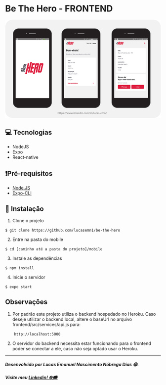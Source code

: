 # Be The Hero - FRONTEND

![Aplicativo mobile do Be The Hero](https://raw.githubusercontent.com/lucasemn1/be-the-hero/master/mobile/assets/mobile.jpg)
    
## 💻 Tecnologias 
* NodeJS
* Expo
* React-native

## ❗Pré-requisitos
* [Node.JS](https://nodejs.org/en/)
* [Expo-CLI](https://expo.io/tools)

## 📝 Instalação

1. Clone o projeto
```
$ git clone https://github.com/lucasemn1/be-the-hero
```

2. Entre na pasta do mobile
```
$ cd [caminho até a pasta do projeto]/mobile
```

3. Instale as dependências
```
$ npm install
```

4. Inicie o servidor 
```
$ expo start
```

## Observações

1. Por padrão este projeto utiliza o backend hospedado no Heroku. Caso deseje utilizar o backend local, altere o baseUrl no arquivo frontend/src/services/api.js para:

````
    http://localhost:5000
````

2. O servidor do backend necessita estar funcionando para o frontend poder se conectar a ele, caso não seja optado usar o Heroku.

<hr/>

##### Desenvolvido por Lucas Emanuel Nascimento Nóbrega Dias 😁.
##### Visite meu [Linkedin! 🌐🗯](https://www.linkedin.com/in/lucas-emn/) 